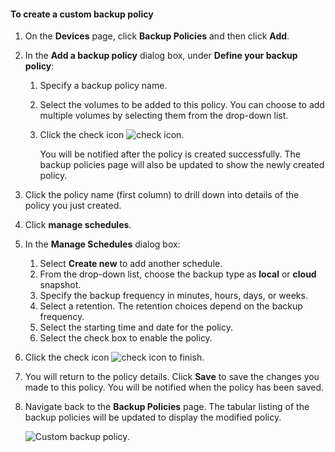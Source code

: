<!--author=SharS last changed: 9/15/15-->

#### To create a custom backup policy
1. On the **Devices** page, click **Backup Policies** and then click **Add**.
2. In the **Add a backup policy** dialog box, under **Define your backup policy**:
   
   1. Specify a backup policy name.
   2. Select the volumes to be added to this policy. You can choose to add multiple volumes by selecting them from the drop-down list.
   3. Click the check icon ![check icon](./media/storsimple-add-backup-policy/HCS_CheckIcon-include.png).
      
      You will be notified after the policy is created successfully. The backup policies page will also be updated to show the newly created policy.
3. Click the policy name (first column) to drill down into details of the policy you just created.
4. Click **manage schedules**.
5. In the **Manage Schedules** dialog box:
   
   1. Select **Create new** to add another schedule.
   2. From the drop-down list, choose the backup type as **local** or **cloud** snapshot.
   3. Specify the backup frequency in minutes, hours, days, or weeks.
   4. Select a retention. The retention choices depend on the backup frequency.
   5. Select the starting time and date for the policy.
   6. Select the check box to enable the policy.
6. Click the check icon ![check icon](./media/storsimple-add-backup-policy/HCS_CheckIcon-include.png) to finish.
7. You will return to the policy details. Click **Save** to save the changes you made to this policy. You will be notified when the policy has been saved.
8. Navigate back to the **Backup Policies** page. The tabular listing of the backup policies will be updated to display the modified policy.
   
    ![Custom backup policy](./media/storsimple-create-custom-backup-policy/HCS_CustomBackupPolicyM-include.png).

